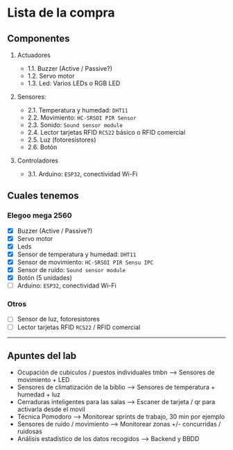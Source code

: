 # Lista de la compra

## Componentes

1. Actuadores
   * 1.1. Buzzer (Active / Passive?)
   * 1.2. Servo motor
   * 1.3. Led: Varios LEDs o RGB LED

2. Sensores:
   * 2.1. Temperatura y humedad: `DHT11`
   * 2.2. Movimiento: `HC-SRSOI PIR Sensor`
   * 2.3. Sonido: `Sound sensor module`
   * 2.4. Lector tarjetas RFID `RC522`  básico o RFID comercial
   * 2.5. Luz (fotoresistores)
   * 2.6. Botón

3. Controladores
   * 3.1. Arduino: `ESP32`, conectividad Wi-Fi

## Cuales tenemos

### Elegoo mega 2560

* [x] Buzzer (Active / Passive?)
* [x] Servo motor
* [x] Leds
* [x] Sensor de temperatura y humedad: `DHT11`
* [x] Sensor de movimiento: `HC-SRSOI PIR Sensu IPC`
* [x] Sensor de ruido: `Sound sensor module`
* [X] Botón (5 unidades)
* [ ] Arduino: `ESP32`, conectividad Wi-Fi

### Otros

* [ ] Sensor de luz, fotoresistores
* [ ] Lector tarjetas RFID `RC522` / RFID comercial

---

## Apuntes del lab

* Ocupación de cubículos / puestos individuales tmbn
   --> Sensores de movimiento + LED
* Sensores de climatización de la biblio
   --> Sensores de temperatura + humedad + luz
* Cerraduras inteligentes para las salas
   --> Escaner de tarjeta / qr para activarla desde el movil
* Técnica Pomodoro
   --> Monitorear sprints de trabajo, 30 min por ejemplo
* Sensores de ruido / movimiento
   --> Monitorear zonas +/- concurridas / ruidosas
* Análisis estadístico de los datos recogidos
   --> Backend y BBDD
